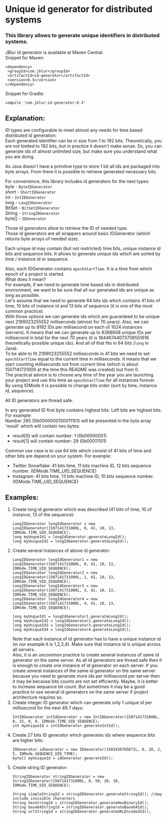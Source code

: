 # Unique id generator for distributed systems
### This library allows to generate unique identifiers in distributed systems.

 JBlur id generator is available at Maven Central.<br>
 Snippet for Maven:
 ```
 <dependency>
  <groupId>com.jblur</groupId>
  <artifactId>id-generator</artifactId>
  <version>0.3</version>
</dependency>
```

Snippet for Gradle:
```
compile 'com.jblur:id-generator:0.3'
```

## Explanation:
ID types are configurable to meet almost any needs for time based distributed id generation.<br>
Each generated identifier can be in size from 1 to 192 bits. Theoretically, you are not limited to 192 bits, but in practice it doesn't make sense. So, you can generate ids of almost unlimited size, but make sure you understand what you are doing.

As Java doesn't have a primitive type to store 1 bit all ids are packaged into byte arrays. From there it is possible to retrieve generated necessary bits.

For convenience, this library includes id generators for the next types:<br>
byte - `ByteIDGenerator`<br>
short - `ShortIDGenerator`<br>
int - `IntIDGenerator`<br>
long - `LongIDGenerator`<br>
BitSet - `BitSetIDGenerator`<br>
String - `StringIDGenerator`<br>
byte[] - `IDGenerator`<br>

Those id generators allow to retrieve the ID of needed type.<br>
Those id generators are all wrappers around basic IDGenerator (which returns byte arrays of needed size).

Each unique id may contain (but not restricted) time bits, unique instance id bits and sequence bits. It allows to generate unique ids which are sorted by time / instance id or sequence.

Also, each IDGenerator contains `epochStartTime`. It is a time from which epoch of a project is started.<br>
What does it mean?<br>
For example, if we need to generate time based ids in distributed environment, we want to be sure that all our generated ids are unique as long as possible.<br>
Let's assume that we need to generate 64 bits ids which contains 41 bits of time, 10 bits of instance id and 13 bits of sequence (it is one of the most common practice).<br>
With those options we can generate ids which are guaranteed to be unique next 2199023255552 milliseconds (almost for 70 years). Also, we can generate up to 8192 IDs per millisecond on each of 1024 instances (servers). It means that we can generate up to 8388608 unique IDs per millisecond in total for the next 70 years (it is 18446744073709551616 theoretically possible unique ids). And all of that fits in 64 bits (`long` in Java).<br>
To be able to fit 2199023255552 milliseconds in 41 bits we need to set `epochStartTime` equal to the current time in milliseconds. It means that we start counting milliseconds not from current time (which is about 1507141731000 at the time this README was created) but from 0.<br>
The practical advice is to choose any time of the year you are launching your project and use this time as `epochStartTime` for all instances forever.<br>
By using IDMode it is possible to change bits order (sort by time, instance id, sequence).

All ID generators are thread safe.

In any generated ID first byte contains highest bits. Left bits are highest bits.<br>
For example:<br>
Number 285 (0b0000000100011101) will be presented in the byte array 'result' which will contain two bytes:  
 - result[0] will contain number: 1 (0b00000001)  
 - result[1] will contain number: 29 (0b00011101)  
    
Common use case is to use 64 bits which consist of 41 bits of time and other bits are depend on your system. For example:   
 - Twitter Snowflake: 41 bits time, 11 bits machine ID, 12 bits sequence number. (IDMode.TIME_UID_SEQUENCE)  
 - Instagram: 41 bits time, 13 bits machine ID, 10 bits sequence number. (IDMode.TIME_UID_SEQUENCE)
 
## Examples:
1. Create long id generator which was described (41 bits of time, 10 of instance, 13 of the sequence):
   ```
   LongIDGenerator longIdGenerator = new LongIDGenerator(1507141731000L, 0, 41, 10, 13, IDMode.TIME_UID_SEQUENCE);
   long myUnqueId1 = longIdGenerator.generateLongId();
   long myUniqueId2 = longIdGenerator.generateLongId();
   ```
2. Create several instances of above id generator:
   ```
   LongIDGenerator longIdGenerator1 = new LongIDGenerator(1507141731000L, 0, 41, 10, 13, IDMode.TIME_UID_SEQUENCE);
   LongIDGenerator longIdGenerator2 = new LongIDGenerator(1507141731000L, 1, 41, 10, 13, IDMode.TIME_UID_SEQUENCE);
   LongIDGenerator longIdGenerator3 = new LongIDGenerator(1507141731000L, 3, 41, 10, 13, IDMode.TIME_UID_SEQUENCE);
   LongIDGenerator longIdGenerator4 = new LongIDGenerator(1507141731000L, 4, 41, 10, 13, IDMode.TIME_UID_SEQUENCE);
   
   long myUnqueId1 = longIdGenerator1.generateLongId();
   long myUniqueId2 = longIdGenerator2.generateLongId();
   long myUniqueId3 = longIdGenerator3.generateLongId();
   long myUniqueId4 = longIdGenerator4.generateLongId();
   ```
   Note that each instance of id generator has to have a unique instance id (in our example it is 1,2,3,4). Make sure that    instance id is unique across all servers.<br>
   Also, it is an uncommon practice to create several instances of same id generator on the same server. As all id generators are    thread safe then it is enough to create one instance of id generator on each server. If you create several instances of the same id generator on the same server because you need to generate more ids per millisecond per server then it may be because bits counts are not set efficiently. Maybe, it is better to increase sequance bit count. But sometimes it may be a good practice to use several id generators on the same server if project architecture requires so.
3. Create integer ID generator which can generate only 1 unique id per millisecond for the next 49.7 days:
   ```
   IntIDGenerator intIdGenerator = new IntIDGenerator(1507141731000L, 0, 32, 0, 0, IDMode.TIME_UID_SEQUENCE);
   int myUniqueId = intIdGenerator.generateIntId();
   ```
4. Create 27 bits ID generator which generates ids where sequence bits are higher bits:
   ```
   IDGenerator idGenerator = new IDGenerator(1501936765671L, 0, 20, 2, 5, IDMode.SEQUENCE_UID_TIME);
   byte[] myUniqueId = idGenerator.generateId();
   ```
5. Create string ID generator:
   ```
   StringIDGenerator stringIDGenerator = new StringIDGenerator(1507141731000L, 0, 50, 20, 10, IDMode.TIME_UID_SEQUENCE);
   
   String simpleStringId = stringIDGenerator.generateStringId(); //may include invisible characters
   String hexStringId = stringIDGenerator.generateHexBinaryId();
   String base64StringId = stringIDGenerator.generateBase64Id();
   String urlStringId = stringIDGenerator.generateURLEncodedId();
   ```

